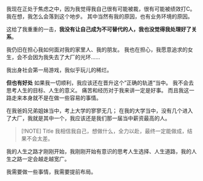我现在正处于焦虑之中，因为我觉得我自己很有可能被裁，很有可能被绩效打C。
我在想，我怎么会落到这个地步。
其中当然有我的原因，也有业务环境的原因。

这给了我重重的一击，**我没有让自己成为不可替代的人，我也没觉得我处理好了关系**。

我仍旧在担心我如何面对我的家里人、我的朋友。
我也在担心，我愿意追求的女生，会不会因为我失去了大厂的光环......

我出身社会第一局游戏，我似乎玩儿的稀烂。

**但也有好处**
如果我一切顺利，我应该还在晋升这个”正确的轨道“当中。
我不会去思考人生的目标、人生的意义。
痛苦和经历对于我来讲一定是好事。
而且我这一路走来本身就不是在做一些容易的事情。

在我爸妈兄弟姐妹当中，考上大学的寥寥无几；
在我的大学当中，没有几个进入了大厂，我就是其中一个，我应该还是我们那一届当中薪资最高的人。

> [!NOTE] Title
> 我相信我自己，想做什么，全力以赴，最终一定能做成，结果不会太差。

我的人生之路才刚刚开始，我刚刚开始有意识的思考人生选择、人生道路，我的人生之路一定会越走越宽广。

我需要做一些事情，我需要提前布局。
